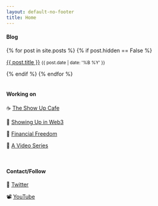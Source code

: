 ```yaml
---
layout: default-no-footer
title: Home
---
```


#### Blog

<div>
{% for post in site.posts %}
  {% if post.hidden == False %}
    <p>
      <a href="{{ post.url | relative_url }}">{{ post.title }}</a>
      <small>{{ post.date | date: '%B %Y' }}</small>
    </p>
  {% endif %}
{% endfor %}
</div>

<br />

#### Working on

☕️ [The Show Up Cafe](https://show-up.notion.site/The-Show-Up-Cafe-8ebbcb683c054415abb963f1d9e31f6c)

🙏 [Showing Up in Web3](https://www.theshowup.club/users/0x98Dce6Fc2b53Fa09A99061Ef10669A9Ae1F8DA34)

🤑 <a href="{{ site.url }}{% link financial-freedom-updates/index.md %}">Financial Freedom</a>

🎥 [A Video Series](https://www.youtube.com/channel/UCrBFVisOKEWPqgsKzNxDAqw)

<br />

#### Contact/Follow

👋 [Twitter](https://twitter.com/mat_tjo)

📽 [YouTube](https://www.youtube.com/channel/UCrBFVisOKEWPqgsKzNxDAqw)